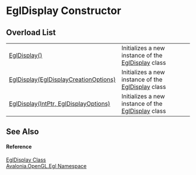 # EglDisplay Constructor


## Overload List
<table>
<tr>
<td><a href="M_Avalonia_OpenGL_Egl_EglDisplay__ctor">EglDisplay()</a></td>
<td>Initializes a new instance of the <a href="T_Avalonia_OpenGL_Egl_EglDisplay">EglDisplay</a> class</td>
</tr>
<tr>
<td><a href="M_Avalonia_OpenGL_Egl_EglDisplay__ctor_1">EglDisplay(EglDisplayCreationOptions)</a></td>
<td>Initializes a new instance of the <a href="T_Avalonia_OpenGL_Egl_EglDisplay">EglDisplay</a> class</td>
</tr>
<tr>
<td><a href="M_Avalonia_OpenGL_Egl_EglDisplay__ctor_2">EglDisplay(IntPtr, EglDisplayOptions)</a></td>
<td>Initializes a new instance of the <a href="T_Avalonia_OpenGL_Egl_EglDisplay">EglDisplay</a> class</td>
</tr>
</table>

## See Also


#### Reference
<a href="T_Avalonia_OpenGL_Egl_EglDisplay">EglDisplay Class</a>  
<a href="N_Avalonia_OpenGL_Egl">Avalonia.OpenGL.Egl Namespace</a>  

